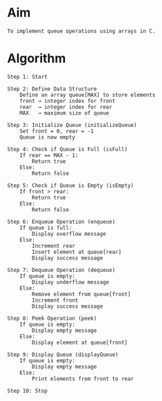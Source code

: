 
# Aim

    To implement queue operations using arrays in C.

# Algorithm

    Step 1: Start

    Step 2: Define Data Structure
        Define an array queue[MAX] to store elements
        front → integer index for front
        rear  → integer index for rear
        MAX   → maximum size of queue

    Step 3: Initialize Queue (initializeQueue)
        Set front = 0, rear = -1
        Queue is now empty

    Step 4: Check if Queue is Full (isFull)
        If rear == MAX - 1:
            Return true
        Else:
            Return false

    Step 5: Check if Queue is Empty (isEmpty)
        If front > rear:
            Return true
        Else:
            Return false

    Step 6: Enqueue Operation (enqueue)
        If queue is full:
            Display overflow message
        Else:
            Increment rear
            Insert element at queue[rear]
            Display success message

    Step 7: Dequeue Operation (dequeue)
        If queue is empty:
            Display underflow message
        Else:
            Remove element from queue[front]
            Increment front
            Display success message

    Step 8: Peek Operation (peek)
        If queue is empty:
            Display empty message
        Else:
            Display element at queue[front]

    Step 9: Display Queue (displayQueue)
        If queue is empty:
            Display empty message
        Else:
            Print elements from front to rear

    Step 10: Stop
